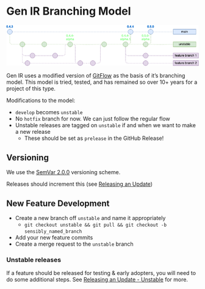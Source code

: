 # Gen IR Branching Model

![Branching Model](images/branching_model.png)

Gen IR uses a modified version of [GitFlow](https://nvie.com/posts/a-successful-git-branching-model/) as the basis of it’s branching model. This model is tried, tested, and has remained so over 10+ years for a project of this type.

Modifications to the model:

- `develop` becomes `unstable`
- No `hotfix` branch for now. We can just follow the regular flow
- Unstable releases are tagged on `unstable` if and when we want to make a new release
  - These should be set as `prelease` in the GitHub Release!

## Versioning

We use the [SemVar 2.0.0](https://semvar.org) versioning scheme.

Releases should increment this (see [Releasing an Update](releasing_an_update.md))

## New Feature Development

- Create a new branch off `unstable` and name it appropriately
  - `git checkout unstable && git pull && git checkout -b sensibly_named_branch`
- Add your new feature commits
- Create a merge request to the `unstable` branch

### Unstable releases

If a feature should be released for testing & early adopters, you will need to do some additional steps. See [Releasing an Update - Unstable](releasing_an_update.md#unstable) for more.
